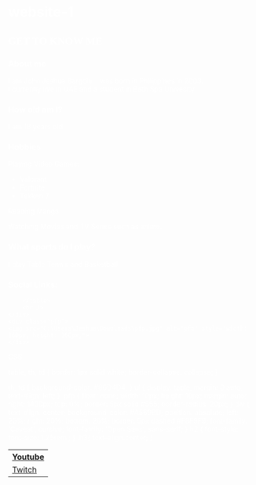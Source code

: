 # website-1

<!doctype html>
<html lang="en">
<head>
    <meta charset="utf-8" />
    <title>GET TO KNOW ME</title>
    <link rel="stylesheet" href="StyleSheet.css">
    <link .css>
    <style>
        img {
            border-radius: 8px;
        }
    </style>
</head>

<body background="C:\Users\Jeshua\Downloads\starshtml.jpg" body text="white">
    <div>
        <h2 style="font-family: Caveat, cursive" ;>
            GET TO KNOW ME
        </h2>
        <h3>About me</h3>
        <p>I am John Jeshua Bargola.  I was born in Philippines in 2003.<br /> I currently live in UAE and a student in Bath Spa Univesity </p>
        <h3>How old am I?</h3>
        <p>I am 18 years old</p>
        <h3> Hobbies</h3>
        <p>Playing Video Games:</p>
        <ul>
            <li>Valorant</li>
            <li>Fortnite</li>
            <li>Tekken 7</li>
        </ul>
        <p>Reading Manga</p>
        <p>Watching Movies and TV Series such as anime.</p>
        <h3>What sports do I play?</h3>
        <p>I play Table Tennis and Basketball.</p>
        <h3>Social Links:</h3>
        <table align="center">
            <tr>
                <th> <a href="https://www.youtube.com/channel/UC-ScsL_vIfpEaR93jfy7ETQ">Youtube</a></th>
            </tr>
            <tr>
                <td><a href="https://www.twitch.tv/mystrax1/">Twitch</a></td>
            </tr>
            
        </table>
        <br />
    </div>
    <div class="pfp">
    <img src="C:\Users\Jeshua\Downloads\pfp.jpg" alt="pfp" style="width: 160px; height: 160px;">
    </div>
</body> 
</html>


CSS

table, th, td {
    border: 1px solid white;
    border-collapse: collapse;
}

th, td {
    background-color: #96D4D4;
}
ul {
    display: table;
    margin: 0 auto;
    text-align: left;
}
.pfp {
    float: none;
    width: 10px;
    height: 10px;
    margin: auto;
    right: 1400px;
    top: 0%;
    border: 5px solid #555;
    border-radius: 20px;
}
div {
    text-align: center;
    background-color: #A569BD;
    position: absolute;
    left: 20%;
    right: 20%;
    bottom: 20%;
    border: 5px dashed #F8F9F9;
    font-family: 'Caveat', cursive;
    font-family: 'Open Sans', sans-serif;
}
h2
{
    font-style:
    font-size: 1.25rem ;
}
.h3{
    text-align:center;
}


